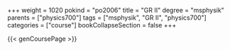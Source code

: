 +++
weight = 1020
pokind = "po2006"
title = "GR II"
degree = "msphysik"
parents = ["physics700"]
tags = ["msphysik", "GR II", "physics700"]
categories = ["course"]
bookCollapseSection = false
+++

{{< genCoursePage >}}
